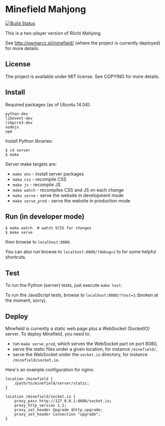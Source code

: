 
# Minefield Mahjong

[![Build Status](https://travis-ci.org/pwmarcz/minefield.svg?branch=master)](https://travis-ci.org/pwmarcz/minefield)

This is a two-player version of Riichi Mahjong.

See http://pwmarcz.pl/minefield/ (where the project is currently deployed) for more details.

## License

The project is available under MIT license. See COPYING for more details.

## Install

Required packages (as of Ubuntu 14.04):

    python-dev
    libevent-dev
    libpcre3-dev
    nodejs
    npm

Install Python libraries:

    $ cd server
    $ make

Server make targets are:

  - `make env` - install server packages
  - `make css` - recompile CSS
  - `make js` - recompile JS
  - `make watch` - recompiles CSS and JS on each change
  - `make serve` - serve the website in development mode
  - `make serve_prod` - serve the website in production mode

## Run (in developer mode)

    $ make watch  # watch SCSS for changes
    $ make serve

then browse to `localhost:8080`.

You can also run browse to `localhost:8080/?debug=1` to for some helpful shortcuts.

## Test

To run the Python (server) tests, just execute `make test`.

To run the JavaScript tests, browse to `localhost:8080/?test=1` (broken at the moment, sorry).

## Deploy

Minefield is currently a static web page plus a WebSocket (SocketIO) server.
To deploy Minefield, you need to:

  - run `make serve_prod`, which serves the WebSocket part on port 8080,
  - serve the static files under a given location, for instance `/minefield/`,
  - serve the WebSocket under the `socket.io` directory, for instance `/minefield/socket.io`.

Here's an example configuration for nginx:

    location /minefield {
        /path/to/minefield/server/static;
    }

    location /minefield/socket.io {
        proxy_pass http://127.0.0.1:8080/socket.io;
        proxy_http_version 1.1;
        proxy_set_header Upgrade $http_upgrade;
        proxy_set_header Connection "upgrade";
    }
